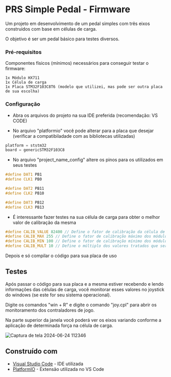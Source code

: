 # PRS Simple Pedal - Firmware

Um projeto em desenvolvimento de um pedal simples com três eixos construidos com base em células de carga. 

O objetivo é ser um pedal básico para testes diversos.

### Pré-requisitos

Componentes físicos (mínimos) necessários para conseguir testar o firmware:

```
1x Módulo HX711
1x Célula de carga
1x Placa STM32F103C8T6 (modelo que utilizei, mas pode ser outra placa de sua escolha)
```

### Configuração

* Abra os arquivos do projeto na sua IDE preferida (recomendação: VS CODE)
  
* No arquivo "platformio" você pode alterar para a placa que desejar (verificar a compatibiladade com as bibliotecas utilizadas)
```C++
platform = ststm32
board = genericSTM32F103C8
```

* No arquivo "project_name_config" altere os pinos para os utilizados em seus testes
```C++
#define DAT1 PB1
#define CLK1 PB0

#define DAT2 PB11
#define CLK2 PB10

#define DAT3 PB12
#define CLK3 PB13
```

* É interessante fazer testes na sua célula de carga para obter o melhor valor de calibração da mesma
```C++
#define CALIB_VALUE 82400 // Define o fator de calibração da célula de carga que eu usei
#define CALIB_MAX 255 // Define o fator de calibração máximo dos módulos HX711
#define CALIB_MIN 100 // Define o fator de calibração mínimo dos módulos HX711
#define CALIB_MULT 10 // Define o múltiplo dos valores tratados que serão enviados para o joystick
```

Depois e só compilar o código para sua placa de uso

## Testes

Após passar o código para sua placa e a mesma estiver recebendo e lendo informações das células de carga, você monitorar esses valores no joystick do windows (se este for seu sistema operacional).

Digite os comandos "win + R" e digite o comando "joy.cpl" para abrir os monitoramento dos contraladores de jogo.

Na parte superior da janela você poderá ver os eixos variando conforme a aplicação de determinada força na célula de carga.

![Captura de tela 2024-06-24 112346](https://github.com/vinicitadin/prs_simple_pedal_fw/assets/167343994/0f7deeea-aec8-4548-8466-30d4806ad946)


## Construído com

* [Visual Studio Code](https://code.visualstudio.com/) - IDE utilizada
* [PlatformIO](https://platformio.org/) - Extensão utilizada no VS Code
